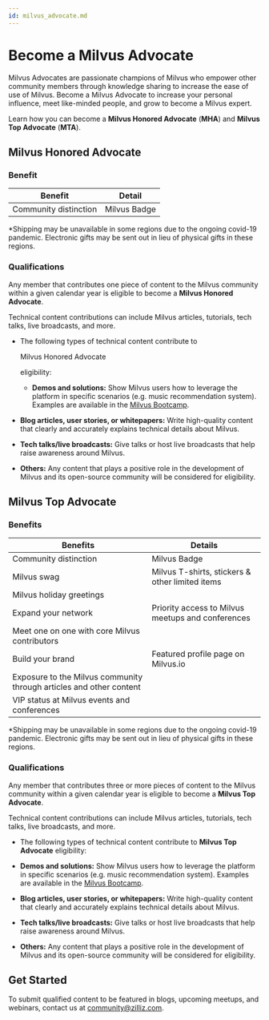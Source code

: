 ```yaml
---
id: milvus_advocate.md
---
```


# Become a Milvus Advocate

Milvus Advocates are passionate champions of Milvus who empower other community members through knowledge sharing to increase the ease of use of Milvus. Become a Milvus Advocate to increase your personal influence, meet like-minded people, and grow to become a Milvus expert.

Learn how you can become a **Milvus Honored Advocate** (**MHA**) and **Milvus Top Advocate** (**MTA**).

## Milvus Honored Advocate

### Benefit

| **Benefit**           | **Detail**  |
| --------------------- | ------------ |
| Community distinction | Milvus Badge |

*Shipping may be unavailable in some regions due to the ongoing covid-19 pandemic. Electronic gifts may be sent out in lieu of physical gifts in these regions.

### Qualifications

Any member that contributes one piece of content to the Milvus community within a given calendar year is eligible to become a **Milvus Honored Advocate**.

Technical content contributions can include Milvus articles, tutorials, tech talks, live broadcasts, and more.

- The following types of technical content contribute to 

  Milvus Honored Advocate

   eligibility:

  - **Demos and solutions:** Show Milvus users how to leverage the platform in specific scenarios (e.g. music recommendation system). Examples are available in the [Milvus Bootcamp](https://github.com/milvus-io/bootcamp).

- **Blog articles, user stories, or whitepapers:** Write high-quality content that clearly and accurately explains technical details about Milvus.

- **Tech talks/live broadcasts:** Give talks or host live broadcasts that help raise awareness around Milvus.

- **Others:** Any content that plays a positive role in the development of Milvus and its open-source community will be considered for eligibility.

## Milvus Top Advocate

### Benefits

| **Benefits**                                                  | **Details**                                       |
| ------------------------------------------------------------ | ------------------------------------------------- |
| Community distinction                                        | Milvus Badge                                      |
| Milvus swag                                                  | Milvus T-shirts, stickers & other limited items   |
| Milvus holiday greetings                                     |                                                   |
| Expand your network                                          | Priority access to Milvus meetups and conferences |
| Meet one on one with core Milvus contributors                |                                                   |
| Build your brand                                             | Featured profile page on Milvus.io                |
| Exposure to the Milvus community through articles and other content |                                                   |
| VIP status at Milvus events and conferences                  |                                                   |

*Shipping may be unavailable in some regions due to the ongoing covid-19 pandemic. Electronic gifts may be sent out in lieu of physical gifts in these regions.

### Qualifications

Any member that contributes three or more pieces of content to the Milvus community within a given calendar year is eligible to become a **Milvus Top Advocate**.

Technical content contributions can include Milvus articles, tutorials, tech talks, live broadcasts, and more.

- The following types of technical content contribute to **Milvus Top Advocate** eligibility:

- **Demos and solutions:** Show Milvus users how to leverage the platform in specific scenarios (e.g. music recommendation system). Examples are available in the [Milvus Bootcamp](https://github.com/milvus-io/bootcamp).

- **Blog articles, user stories, or whitepapers:** Write high-quality content that clearly and accurately explains technical details about Milvus.

- **Tech talks/live broadcasts:** Give talks or host live broadcasts that help raise awareness around Milvus.

- **Others:** Any content that plays a positive role in the development of Milvus and its open-source community will be considered for eligibility.

## Get Started

To submit qualified content to be featured in blogs, upcoming meetups, and webinars, contact us at [community@zilliz.com](mailto:community@zilliz.com).

